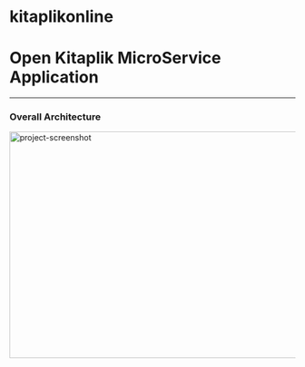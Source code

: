 # kitaplikonline
# Open Kitaplik MicroService Application

---
### Overall Architecture
<img src="https://img.imgyukle.com/2023/11/07/yQpUFy.png" alt="project-screenshot" width="1920" height="400/">
